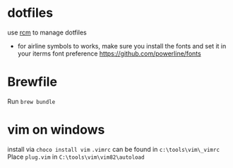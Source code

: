 # dotfiles
use [rcm](https://github.com/thoughtbot/rcm) to manage dotfiles

- for airline symbols to works, make sure you install the fonts and set it in your iterms font preference
https://github.com/powerline/fonts

# Brewfile
Run `brew bundle`

# vim on windows 
install via `choco install vim`
`.vimrc` can be found in `c:\tools\vim\_vimrc`
Place `plug.vim` in `C:\tools\vim\vim82\autoload`
